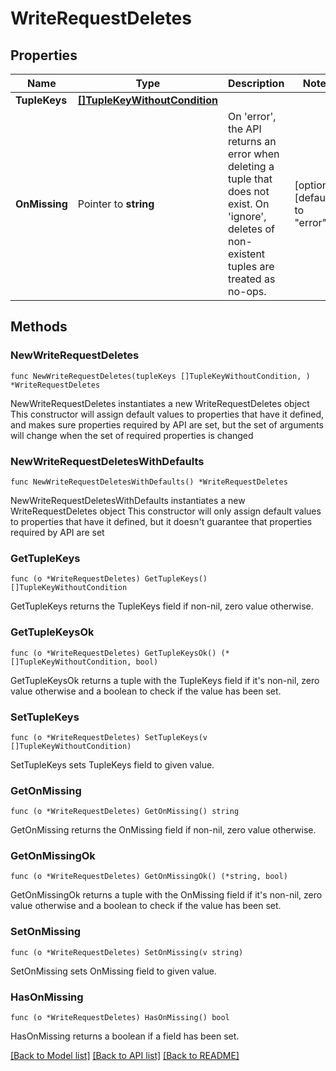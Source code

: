 # WriteRequestDeletes

## Properties

Name | Type | Description | Notes
------------ | ------------- | ------------- | -------------
**TupleKeys** | [**[]TupleKeyWithoutCondition**](TupleKeyWithoutCondition.md) |  | 
**OnMissing** | Pointer to **string** | On &#39;error&#39;, the API returns an error when deleting a tuple that does not exist. On &#39;ignore&#39;, deletes of non-existent tuples are treated as no-ops. | [optional] [default to "error"]

## Methods

### NewWriteRequestDeletes

`func NewWriteRequestDeletes(tupleKeys []TupleKeyWithoutCondition, ) *WriteRequestDeletes`

NewWriteRequestDeletes instantiates a new WriteRequestDeletes object
This constructor will assign default values to properties that have it defined,
and makes sure properties required by API are set, but the set of arguments
will change when the set of required properties is changed

### NewWriteRequestDeletesWithDefaults

`func NewWriteRequestDeletesWithDefaults() *WriteRequestDeletes`

NewWriteRequestDeletesWithDefaults instantiates a new WriteRequestDeletes object
This constructor will only assign default values to properties that have it defined,
but it doesn't guarantee that properties required by API are set

### GetTupleKeys

`func (o *WriteRequestDeletes) GetTupleKeys() []TupleKeyWithoutCondition`

GetTupleKeys returns the TupleKeys field if non-nil, zero value otherwise.

### GetTupleKeysOk

`func (o *WriteRequestDeletes) GetTupleKeysOk() (*[]TupleKeyWithoutCondition, bool)`

GetTupleKeysOk returns a tuple with the TupleKeys field if it's non-nil, zero value otherwise
and a boolean to check if the value has been set.

### SetTupleKeys

`func (o *WriteRequestDeletes) SetTupleKeys(v []TupleKeyWithoutCondition)`

SetTupleKeys sets TupleKeys field to given value.


### GetOnMissing

`func (o *WriteRequestDeletes) GetOnMissing() string`

GetOnMissing returns the OnMissing field if non-nil, zero value otherwise.

### GetOnMissingOk

`func (o *WriteRequestDeletes) GetOnMissingOk() (*string, bool)`

GetOnMissingOk returns a tuple with the OnMissing field if it's non-nil, zero value otherwise
and a boolean to check if the value has been set.

### SetOnMissing

`func (o *WriteRequestDeletes) SetOnMissing(v string)`

SetOnMissing sets OnMissing field to given value.

### HasOnMissing

`func (o *WriteRequestDeletes) HasOnMissing() bool`

HasOnMissing returns a boolean if a field has been set.


[[Back to Model list]](../README.md#documentation-for-models) [[Back to API list]](../README.md#documentation-for-api-endpoints) [[Back to README]](../README.md)


